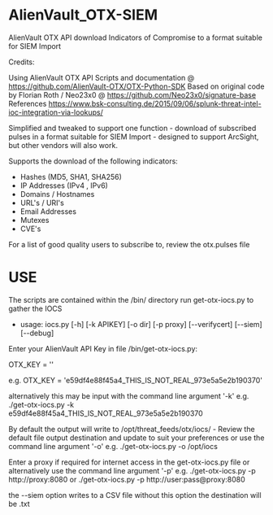# AlienVault_OTX-SIEM
AlienVault OTX API download Indicators of Compromise to a format suitable for SIEM Import

Credits:

Using AlienVault OTX API Scripts and documentation @ https://github.com/AlienVault-OTX/OTX-Python-SDK
Based on original code by Florian Roth / Neo23x0 @ https://github.com/Neo23x0/signature-base
References https://www.bsk-consulting.de/2015/09/06/splunk-threat-intel-ioc-integration-via-lookups/

Simplified and tweaked to support one function - download of subscribed pulses in a format suitable for SIEM Import - designed to support ArcSight, but other vendors will also work.

Supports the download of the following indicators:
* Hashes (MD5, SHA1, SHA256)
* IP Addresses (IPv4 , IPv6)
* Domains / Hostnames
* URL's / URI's
* Email Addresses
* Mutexes
* CVE's


For a list of good quality users to subscribe to, review the otx.pulses file

# USE

The scripts are contained within the /bin/ directory
run get-otx-iocs.py to gather the IOCS

* usage: iocs.py [-h] [-k APIKEY] [-o dir] [-p proxy] [--verifycert] [--siem] [--debug]

Enter your AlienVault API Key in file /bin/get-otx-iocs.py:

OTX_KEY = ''

e.g. 
OTX_KEY = 'e59df4e88f45a4_THIS_IS_NOT_REAL_973e5a5e2b190370'

alternatively this may be input with the command line argument '-k'
e.g. ./get-otx-iocs.py -k e59df4e88f45a4_THIS_IS_NOT_REAL_973e5a5e2b190370

By default the output will write to /opt/threat_feeds/otx/iocs/ - Review the default file output destination and update to suit your preferences or use the command line argument '-o'
e.g. ./get-otx-iocs.py -o /opt/iocs

Enter a proxy if required for internet access in the get-otx-iocs.py file or alternatively use the command line argument '-p'
e.g. ./get-otx-iocs.py -p http://proxy:8080
or 
./get-otx-iocs.py -p http://user:pass@proxy:8080

the --siem option writes to a CSV file
without this option the destination will be .txt


